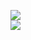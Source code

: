 [![](https://img.shields.io/badge/Made%20With-Github%20Spray-lightgrey.svg?style=for-the-badge&logo=github)](https://github.com/Annihil/github-spray#437)  
[![](https://i.imgur.com/2DrTn0Z.gif)](https://github.com/Annihil/github-spray)
